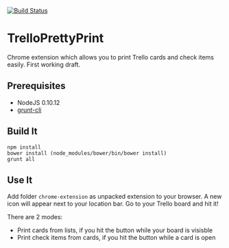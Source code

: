 [![Build Status](https://travis-ci.org/murdochjohn/TrelloPrettyPrint.png?branch=master)](https://travis-ci.org/murdochjohn/TrelloPrettyPrint)

TrelloPrettyPrint
=================

Chrome extension which allows you to print Trello cards and check items easily. First 
working draft.

Prerequisites
-------------

- NodeJS 0.10.12
- [grunt-cli](https://github.com/gruntjs/grunt-cli)

Build It
--------
    
    npm install
    bower install (node_modules/bower/bin/bower install)
    grunt all

Use It
------
Add folder ``chrome-extension`` as unpacked extension to your browser. A new icon will
appear next to your location bar. Go to your Trello board and hit it!

There are 2 modes:
- Print cards from lists, if you hit the button while your board is visisble 
- Print check items from cards, if you hit the button while a card is open
